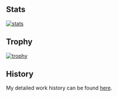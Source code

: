 ## Stats
[![stats](https://github-readme-stats.vercel.app/api?username=Gizmo-Verindipencil&theme=graywhite&show_icons=true&count_private=true&hide_title=true)](https://github.com/Gizmo-Verindipencil/github-readme-stats)

## Trophy
[![trophy](https://github-profile-trophy.vercel.app/?username=Gizmo-Verindipencil&theme=oldie&margin-w=5&no-bg=true)](https://github.com/Gizmo-Verindipencil/github-profile-trophy)

## History
My detailed work history can be found [here](https://gizmo-verindipencil.github.io/Career-Sheet/).
